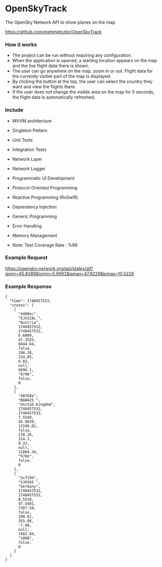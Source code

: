 # OpenSkyTrack
The OpenSky Network API to show planes on the map.

https://github.com/mehmetozkn/OpenSkyTrack

### How it works
- The project can be run without requiring any configuration.
- When the application is opened, a starting location appears on the map and the live flight data there is shown.
- The user can go anywhere on the map, zoom in or out. Flight data for the currently visible part of the map is displayed.
- By clicking the button at the top, the user can select the country they want and view the flights there.
- If the user does not change the visible area on the map for 5 seconds, the flight data is automatically refreshed.

### Include
- MVVM architecture
- Singleton Pattern
- Unit Tests 
- Integration Tests
- Network Layer
- Network Logger
- Programmatic UI Development
- Protocol-Oriented Programming
- Reactive Programming (RxSwift)
- Dependency Injection
- Generic Programming
- Error Handling
- Memory Management

- Note: Test Coverage Rate : %96

### Example Request
https://opensky-network.org/api/states/all?lamin=45.8389&lomin=5.9962&lamax=47.8229&lomax=10.5226

### Example Response
```
{
  "time": 1748457533,
  "states": [
    [
      "4400ec",
      "EJU12AL ",
      "Austria",
      1748457532,
      1748457532,
      6.6009,
      47.3525,
      6644.64,
      false,
      198.28,
      224.05,
      6.83,
      null,
      6896.1,
      "6740",
      false,
      0
    ],
    [
      "407b8e",
      "BAW425 ",
      "United Kingdom",
      1748457532,
      1748457533,
      7.5549,
      45.9639,
      11590.02,
      false,
      178.26,
      314.3,
      0.33,
      null,
      11864.34,
      "5766",
      false,
      0
    ],
    [
      "3cf19d",
      "VJH365 ",
      "Germany",
      1748457532,
      1748457532,
      8.5518,
      47.5401,
      7307.58,
      false,
      190.81,
      355.98,
      -7.48,
      null,
      7482.84,
      "1000",
      false,
      0
    ]
  ]
}
```

